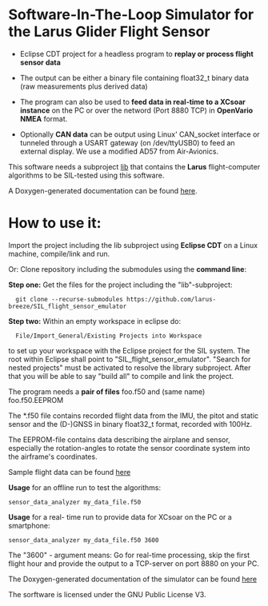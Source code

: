 Software-In-The-Loop Simulator for the Larus Glider Flight Sensor
=================================================================

* Eclipse CDT project for a headless program to **replay or process flight sensor data**

* The output can be either a binary file containing float32_t binary data (raw measurements plus derived data)

* The program can also be used to **feed data in real-time to a XCsoar instance** on the PC or over the netword (Port 8880 TCP) in **OpenVario NMEA** format.
* Optionally **CAN data** can be output using Linux' CAN_socket interface or tunneled through a USART gateway (on /dev/ttyUSB0) to feed an external display. We use a modified AD57 from Air-Avionics.

This software needs a subproject [lib](https://github.com/larus-breeze/sw_sensor_algorithms) that contains the **Larus** flight-computer algorithms to be SIL-tested using this software.

A Doxygen-generated documentation can be found [here](https://schaefer.eit.h-da.de/Larus_SIL/).

# How to use it: 
Import the project including the lib subproject using **Eclipse CDT** on a Linux machine, compile/link and run.

Or: Clone repository including the submodules using the **command line**: 

**Step one:** Get the files for the project including the "lib"-subproject:

      git clone --recurse-submodules https://github.com/larus-breeze/SIL_flight_sensor_emulator
    
**Step two:** Within an empty workspace in eclipse do:
 
      File/Import_General/Existing Projects into Workspace

to set up your workspace with the Eclipse project for the SIL system.
The root within Eclipse shall point to "SIL_flight_sensor_emulator".
"Search for nested projects" must be activated to resolve the library subproject.
After that you will be able to say "build all" to compile and link the project.

    
The program needs a **pair of files**  foo.f50 and (same name)  foo.f50.EEPROM

The *.f50 file contains recorded flight data from the IMU, the pitot and static sensor and the (D-)GNSS
in binary float32_t format, recorded with 100Hz.

The EEPROM-file contains data describing the airplane and sensor, especially the rotation-angles
to rotate the sensor coordinate system into the airframe's coordinates.

Sample flight data can be found [here](https://schaefer.eit.h-da.de/Larus_SIL_testdata/)

**Usage** for an offline run to test the algorithms: 

    sensor_data_analyzer my_data_file.f50

**Usage** for a real- time run to provide data for XCsoar on the PC or a smartphone: 

    sensor_data_analyzer my_data_file.f50 3600
    
The "3600" - argument means: Go for real-time processing, skip the first flight hour and provide the output to a TCP-server on port 8880 on your PC.
  
The Doxygen-generated documentation of the simulator can be found [here](https://schaefer.eit.h-da.de/Larus_SIL/)

The sorftware is licensed under the GNU Public License V3.
